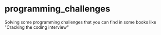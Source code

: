 # programming_challenges
Solving some programming challenges that you can find in some books like "Cracking the coding interview"
